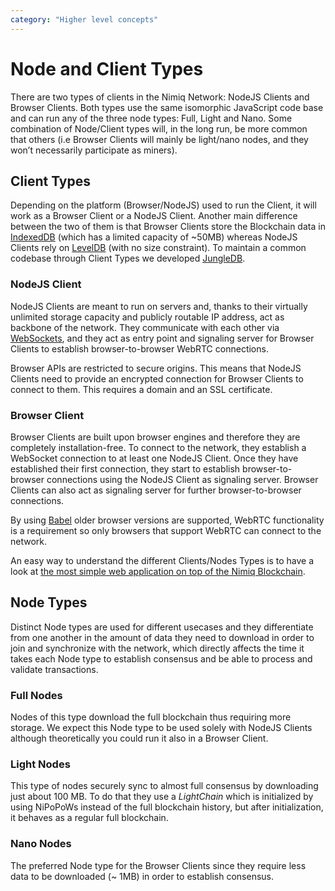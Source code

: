 ```yaml
---
category: "Higher level concepts"
---
```


# Node and Client Types

There are two types of clients in the Nimiq Network: NodeJS Clients and Browser Clients. Both types use the same isomorphic JavaScript code base and can run any of the three node types: Full, Light and Nano. Some combination of Node/Client types will, in the long run, be more common that others (i.e Browser Clients will mainly be light/nano nodes, and they won’t necessarily participate as miners).

## Client Types

Depending on the platform (Browser/NodeJS) used to run the Client, it will work as a Browser Client or a NodeJS Client. Another main difference between the two of them is that Browser Clients store the Blockchain data in [IndexedDB](https://developers.google.com/web/ilt/pwa/working-with-indexeddb#what_is_indexeddb) (which has a limited capacity of ~50MB) whereas NodeJS Clients rely on [LevelDB](https://github.com/google/leveldb) (with no size constraint). To maintain a common codebase through Client Types we developed [JungleDB](https://github.com/nimiq-network/jungle-db).

### NodeJS Client

NodeJS Clients are meant to run on servers and, thanks to their virtually unlimited storage capacity and publicly routable IP address, act as backbone of the network. They communicate with each other via [WebSockets](https://developer.mozilla.org/en-US/docs/Web/API/WebSocket), and they act as entry point and signaling server for Browser Clients to establish browser-to-browser WebRTC connections.

Browser APIs are restricted to secure origins. This means that NodeJS Clients need to provide an encrypted connection for Browser Clients to connect to them. This requires a domain and an SSL certificate.

### Browser Client

Browser Clients are built upon browser engines and therefore they are completely installation-free. To connect to the network, they establish a WebSocket connection to at least one NodeJS Client. Once they have established their first connection, they start to establish browser-to-browser connections using the NodeJS Client as signaling server. Browser Clients can also act as signaling server for further browser-to-browser connections.

By using [Babel](https://babeljs.io/) older browser versions are supported, WebRTC functionality is a requirement so only browsers that support WebRTC can connect to the network.

An easy way to understand the different Clients/Nodes Types is to have a look at [the most simple web application on top of the Nimiq Blockchain](https://demo.nimiq.com/).

## Node Types

Distinct Node types are used for different usecases and they differentiate from one another in the amount of data they need to download in order to join and synchronize with the network, which directly affects the time it takes each Node type to establish consensus and be able to process and validate transactions.

### Full Nodes

Nodes of this type download the full blockchain thus requiring more storage. We expect this Node type to be used solely with NodeJS Clients although theoretically you could run it also in a Browser Client.

### Light Nodes

This type of nodes securely sync to almost full consensus by downloading just about 100 MB. To do that they use a *LightChain* which is initialized by using NiPoPoWs instead of the full blockchain history, but after initialization, it behaves as a regular full blockchain.

### Nano Nodes

The preferred Node type for the Browser Clients since they require less data to be downloaded (~ 1MB) in order to establish consensus.
